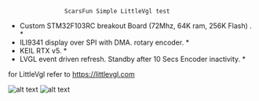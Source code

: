  					ScarsFun Simple LittleVgl test 

 *   Custom STM32F103RC breakout Board (72Mhz, 64K ram, 256K Flash) .        * 
 *   ILI9341 display over SPI with DMA. rotary encoder.                      *
 *   KEIL RTX v5.                                                            * 
 *   LVGL event driven refresh. Standby after 10 Secs Encoder inactivity.    *

 for LittleVgl refer to https://littlevgl.com

 ![alt text](https://github.com/ScarsFun/lvgl_STM32F103_encoder_rtx5/tree/master/images/Scarsfun11a.jpg)
 ![alt text](https://github.com/ScarsFun/lvgl_STM32F103_encoder_rtx5/tree/master/images/test_board.jpg)


